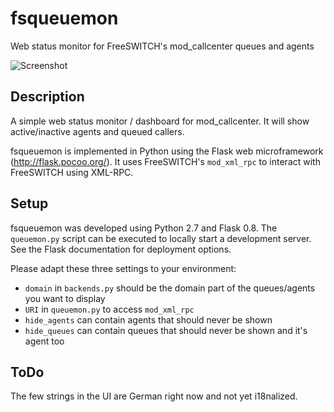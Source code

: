 # fsqueuemon

Web status monitor for FreeSWITCH's mod_callcenter queues and agents

![Screenshot](https://raw.githubusercontent.com/gonicus/fsqueuemon/master/screenshot.png)

## Description

A simple web status monitor / dashboard for mod_callcenter. It will show active/inactive agents and queued callers.

fsqueuemon is implemented in Python using the Flask web microframework (http://flask.pocoo.org/).
It uses FreeSWITCH's `mod_xml_rpc` to interact with FreeSWITCH using XML-RPC.

## Setup

fsqueuemon was developed using Python 2.7 and Flask 0.8.
The `queuemon.py` script can be executed to locally start a development server.
See the Flask documentation for deployment options. 

Please adapt these three settings to your environment:

* `domain` in `backends.py` should be the domain part of the queues/agents you want to display
* `URI` in `queuemon.py` to access `mod_xml_rpc`
* `hide_agents` can contain agents that should never be shown
* `hide_queues` can contain queues that should never be shown and it's agent too

## ToDo

The few strings in the UI are German right now and not yet i18nalized. 

